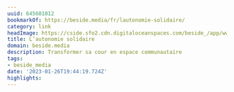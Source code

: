 ```yaml
---
uuid: 645601012
bookmarkOf: https://beside.media/fr/lautonomie-solidaire/
category: link
headImage: https://cside.sfo2.cdn.digitaloceanspaces.com/beside_/app/www/2020/06/Cali.CATHB-1513.jpg
title: L’autonomie solidaire
domain: beside.media
description: Transformer sa cour en espace communautaire
tags:
- beside_media
date: '2023-01-26T19:44:19.724Z'
highlights: 
---
```



